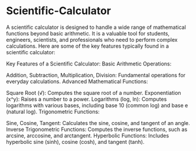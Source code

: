 # Scientific-Calculator
A scientific calculator is designed to handle a wide range of mathematical functions beyond basic arithmetic. It is a valuable tool for students, engineers, scientists, and professionals who need to perform complex calculations. Here are some of the key features typically found in a scientific calculator:

Key Features of a Scientific Calculator:
Basic Arithmetic Operations:

Addition, Subtraction, Multiplication, Division: Fundamental operations for everyday calculations.
Advanced Mathematical Functions:

Square Root (√): Computes the square root of a number.
Exponentiation (x^y): Raises a number to a power.
Logarithms (log, ln): Computes logarithms with various bases, including base 10 (common log) and base e (natural log).
Trigonometric Functions:

Sine, Cosine, Tangent: Calculates the sine, cosine, and tangent of an angle.
Inverse Trigonometric Functions: Computes the inverse functions, such as arcsine, arccosine, and arctangent.
Hyperbolic Functions: Includes hyperbolic sine (sinh), cosine (cosh), and tangent (tanh).
